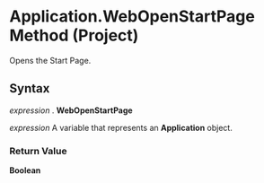 
# Application.WebOpenStartPage Method (Project)

Opens the Start Page.


## Syntax

 _expression_ . **WebOpenStartPage**

 _expression_ A variable that represents an **Application** object.


### Return Value

 **Boolean**

